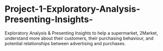 # Project-1-Exploratory-Analysis-Presenting-Insights-
Exploratory Analysis &amp; Presenting Insights to help a supermarket, 2Market, understand more about their customers, their purchasing behaviour, and potential relationships between advertising and purchases. 

